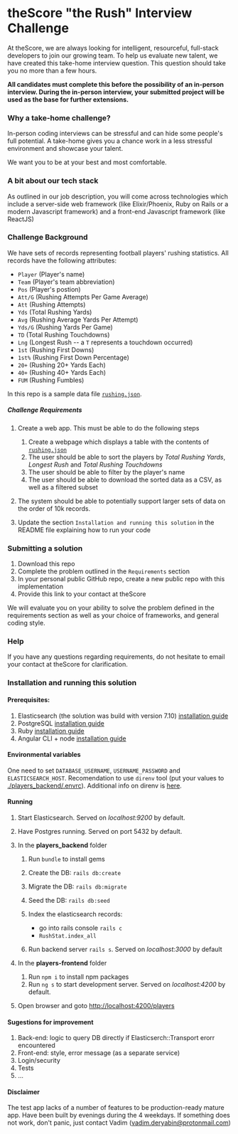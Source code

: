 # theScore "the Rush" Interview Challenge
At theScore, we are always looking for intelligent, resourceful, full-stack developers to join our growing team. To help us evaluate new talent, we have created this take-home interview question. This question should take you no more than a few hours.

**All candidates must complete this before the possibility of an in-person interview. During the in-person interview, your submitted project will be used as the base for further extensions.**

### Why a take-home challenge?
In-person coding interviews can be stressful and can hide some people's full potential. A take-home gives you a chance work in a less stressful environment and showcase your talent.

We want you to be at your best and most comfortable.

### A bit about our tech stack
As outlined in our job description, you will come across technologies which include a server-side web framework (like Elixir/Phoenix, Ruby on Rails or a modern Javascript framework) and a front-end Javascript framework (like ReactJS)

### Challenge Background
We have sets of records representing football players' rushing statistics. All records have the following attributes:
* `Player` (Player's name)
* `Team` (Player's team abbreviation)
* `Pos` (Player's postion)
* `Att/G` (Rushing Attempts Per Game Average)
* `Att` (Rushing Attempts)
* `Yds` (Total Rushing Yards)
* `Avg` (Rushing Average Yards Per Attempt)
* `Yds/G` (Rushing Yards Per Game)
* `TD` (Total Rushing Touchdowns)
* `Lng` (Longest Rush -- a `T` represents a touchdown occurred)
* `1st` (Rushing First Downs)
* `1st%` (Rushing First Down Percentage)
* `20+` (Rushing 20+ Yards Each)
* `40+` (Rushing 40+ Yards Each)
* `FUM` (Rushing Fumbles)

In this repo is a sample data file [`rushing.json`](/rushing.json).

##### Challenge Requirements
1. Create a web app. This must be able to do the following steps
    1. Create a webpage which displays a table with the contents of [`rushing.json`](/rushing.json)
    2. The user should be able to sort the players by _Total Rushing Yards_, _Longest Rush_ and _Total Rushing Touchdowns_
    3. The user should be able to filter by the player's name
    4. The user should be able to download the sorted data as a CSV, as well as a filtered subset
    
2. The system should be able to potentially support larger sets of data on the order of 10k records.

3. Update the section `Installation and running this solution` in the README file explaining how to run your code

### Submitting a solution
1. Download this repo
2. Complete the problem outlined in the `Requirements` section
3. In your personal public GitHub repo, create a new public repo with this implementation
4. Provide this link to your contact at theScore

We will evaluate you on your ability to solve the problem defined in the requirements section as well as your choice of frameworks, and general coding style.

### Help
If you have any questions regarding requirements, do not hesitate to email your contact at theScore for clarification.

### Installation and running this solution

#### Prerequisites:
1. Elasticsearch (the solution was build with version 7.10)
   [installation guide](https://www.elastic.co/guide/en/elasticsearch/reference/current/install-elasticsearch.html)
2. PostgreSQL
   [installation guide](https://www.postgresql.org/download/linux/ubuntu/)
3. Ruby
   [installation guide](https://www.ruby-lang.org/en/documentation/installation/)
4. Angular CLI + node
   [installation guide](https://cli.angular.io/)

#### Environmental variables
One need to set `DATABASE_USERNAME`, `USERNAME_PASSWORD` and `ELASTICSEARCH_HOST`.
Recomendation to use `direnv` tool (put your values to [./players_backend/.envrc](./players_backend/.envrc)).
Additional info on direnv is [here](https://github.com/direnv/direnv/blob/master/docs/installation.md).

#### Running
1. Start Elasticsearch. Served on *localhost:9200* by default.
2. Have Postgres running. Served on port 5432 by default.
3. In the **players_backend** folder
   1. Run `bundle` to install gems
   2. Create the DB: `rails db:create`
   3. Migrate the DB: `rails db:migrate`
   4. Seed the DB: `rails db:seed`
   5. Index the elasticsearch records:
      - go into rails console `rails c`
      - `RushStat.index_all`

   6. Run backend server `rails s`. Served on *localhost:3000* by default

4. In the **players-frontend** folder
   1. Run `npm i` to install npm packages
   2. Run `ng s` to start development server. Served on *localhost:4200* by default.


5. Open browser and goto [http://localhost:4200/players](http://localhost:4200/players)

#### Sugestions for improvement
1. Back-end: logic to query DB directly if Elasticserch::Transport erorr encountered
2. Front-end: style, error message (as a separate service)
3. Login/security
4. Tests
5. ...

#### Disclaimer
The test app lacks of a number of features to be production-ready mature app.
Have been built by evenings during the 4 weekdays.
If something does not work, don't panic, just contact Vadim (vadim.deryabin@protonmail.com)
